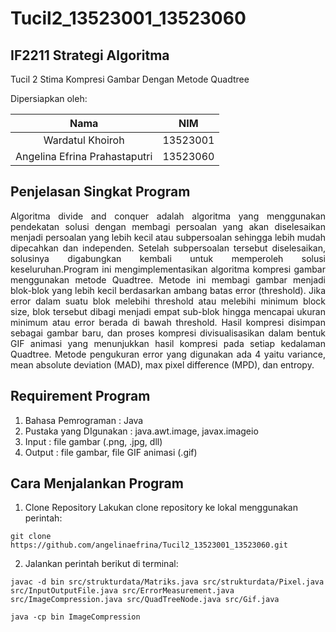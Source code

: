 # Tucil2_13523001_13523060

## IF2211 Strategi Algoritma
Tucil 2 Stima Kompresi Gambar Dengan Metode Quadtree 

Dipersiapkan oleh:

| Nama                          | NIM      |
|:-----------------------------:|:--------:|
| Wardatul Khoiroh              | 13523001 |
| Angelina Efrina Prahastaputri | 13523060 |
## Penjelasan Singkat Program
<p align="justify"> Algoritma divide and conquer adalah algoritma yang menggunakan pendekatan solusi dengan membagi persoalan yang akan diselesaikan menjadi persoalan yang lebih kecil atau subpersoalan sehingga lebih mudah dipecahkan dan independen. Setelah subpersoalan tersebut diselesaikan, solusinya digabungkan kembali untuk memperoleh solusi keseluruhan.Program ini mengimplementasikan algoritma kompresi gambar menggunakan metode Quadtree. Metode ini membagi gambar menjadi blok-blok yang lebih kecil berdasarkan ambang batas error (threshold). Jika error dalam suatu blok melebihi threshold atau melebihi minimum block size, blok tersebut dibagi menjadi empat sub-blok hingga mencapai ukuran minimum atau error berada di bawah threshold. Hasil kompresi disimpan sebagai gambar baru, dan proses kompresi divisualisasikan dalam bentuk GIF animasi yang menunjukkan hasil kompresi pada setiap kedalaman Quadtree. Metode pengukuran error yang digunakan ada 4 yaitu variance, mean absolute deviation (MAD), max pixel difference (MPD), dan entropy.</p>

## Requirement Program
1. Bahasa Pemrograman : Java
2. Pustaka yang DIgunakan : java.awt.image, javax.imageio
3. Input : file gambar (.png, .jpg, dll)
4. Output : file gambar, file GIF animasi (.gif)

## Cara Menjalankan Program
1. Clone Repository Lakukan clone repository ke lokal menggunakan perintah:
```
git clone https://github.com/angelinaefrina/Tucil2_13523001_13523060.git
```
2. Jalankan perintah berikut di terminal:
```
javac -d bin src/strukturdata/Matriks.java src/strukturdata/Pixel.java src/InputOutputFile.java src/ErrorMeasurement.java src/ImageCompression.java src/QuadTreeNode.java src/Gif.java
```
```
java -cp bin ImageCompression
```
